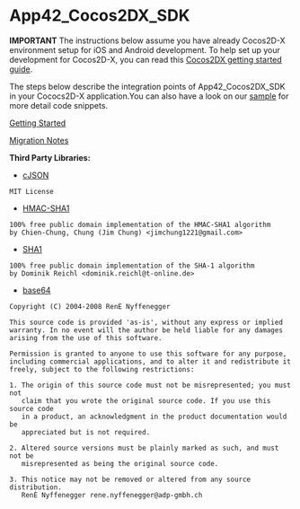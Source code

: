 App42_Cocos2DX_SDK
==================

**IMPORTANT**
The instructions below assume you have already Cocos2D-X environment setup for iOS and Android development. To help set up your development for Cocos2D-X, you can read this [Cocos2DX getting started guide](http://www.raywenderlich.com/33750/cocos2d-x-tutorial-for-ios-and-android-getting-started).

The steps below describe the integration points of App42_Cocos2DX_SDK in your Cococs2D-X application.You can also have a look on our [sample](https://github.com/RajeevRShephertz/App42Cocos2dXSampple) for more detail code snippets. 

[Getting Started](https://github.com/shephertz/App42_Cocos2DX_SDK/wiki/Getting-Started)

[Migration Notes](https://github.com/shephertz/App42_Cocos2DX_SDK/wiki/Migration-Notes)

__Third Party Libraries:__

* [cJSON]( http://sourceforge.net/projects/cjson/)
```
MIT License
```
* [HMAC-SHA1](https://github.com/sirikata/liboauthcpp/blob/master/src/HMAC_SHA1.h)
```
100% free public domain implementation of the HMAC-SHA1 algorithm
by Chien-Chung, Chung (Jim Chung) <jimchung1221@gmail.com>
```
* [SHA1](http://www.dominik-reichl.de)
```
100% free public domain implementation of the SHA-1 algorithm
by Dominik Reichl <dominik.reichl@t-online.de>
```
* [base64](http://www.adp-gmbh.ch/cpp/common/base64.html)
```
Copyright (C) 2004-2008 RenÈ Nyffenegger

This source code is provided 'as-is', without any express or implied
warranty. In no event will the author be held liable for any damages
arising from the use of this software.

Permission is granted to anyone to use this software for any purpose,
including commercial applications, and to alter it and redistribute it
freely, subject to the following restrictions:

1. The origin of this source code must not be misrepresented; you must not
   claim that you wrote the original source code. If you use this source code
   in a product, an acknowledgment in the product documentation would be
   appreciated but is not required.

2. Altered source versions must be plainly marked as such, and must not be
   misrepresented as being the original source code.

3. This notice may not be removed or altered from any source distribution.
   RenÈ Nyffenegger rene.nyffenegger@adp-gmbh.ch
```
